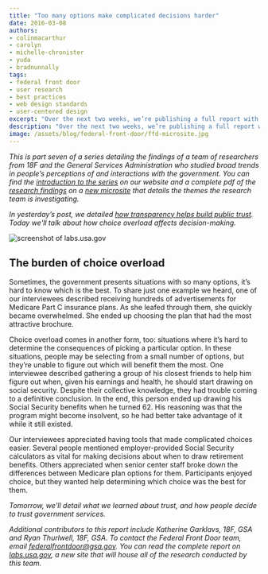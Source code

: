 ```yaml
---
title: "Too many options make complicated decisions harder"
date: 2016-03-08
authors:
- colinmacarthur
- carolyn
- michelle-chronister
- yuda
- bradnunnally
tags:
- federal front door
- user research
- best practices
- web design standards
- user-centered design
excerpt: "Over the next two weeks, we’re publishing a full report with findings from our research to better understand the public's overall experience interacting with the federal government and their attitudes about sharing information with government agencies. In today’s installment, we'll talk about how choice overload affects decision-making."
description: "Over the next two weeks, we’re publishing a full report with findings from our research to better understand the public's overall experience interacting with the federal government and their attitudes about sharing information with government agencies. In today’s installment, we'll talk about how choice overload affects decision-making."
image: /assets/blog/federal-front-door/ffd-microsite.jpg
---
```



_This is part seven of a series detailing the findings of a team of researchers from 18F and the General Services Administration who studied broad trends in people’s perceptions of and interactions with the government. You can find the [introduction to the series](https://18f.gsa.gov/2016/03/01/what-we-learned-after-interviewing-people-about-their-interactions-with-the-federal-government/) on our website and a complete pdf of the [research findings](https://labs.usa.gov/#research-report) on a [new microsite](https://labs.usa.gov/) that details the themes the research team is investigating._

_In yesterday’s post, we detailed [how transparency helps build public trust](https://18f.gsa.gov/2016/03/07/the-need-for-transparency-in-government/). Today we'll talk about how choice overload affects decision-making._

![screenshot of labs.usa.gov]({{site.baseurl}}/assets/blog/federal-front-door/ffd-microsite.jpg)

## The burden of choice overload

Sometimes, the government presents situations with so many options, it’s hard to know which is the best. To share just one example we heard, one of our interviewees described receiving hundreds of advertisements for Medicare Part C insurance plans. As she leafed through them, she quickly became overwhelmed. She ended up choosing the plan that had the most attractive brochure. 

Choice overload comes in another form, too: situations where it’s hard to determine the consequences of picking a particular option. In these situations, people may be selecting from a small number of options, but they’re unable to figure out which will benefit them the most. One interviewee described gathering a group of his closest friends to help him figure out when, given his earnings and health, he should start drawing on social security. Despite their collective knowledge, they had trouble coming to a definitive conclusion. In the end, this person ended up drawing his Social Security benefits when he turned 62. His reasoning was that the program might become insolvent, so he had better take advantage of it while it still existed. 

Our interviewees appreciated having tools that made complicated choices easier. Several people mentioned employer-provided Social Security calculators as vital for making decisions about when to draw retirement benefits. Others appreciated when senior center staff broke down the differences between Medicare plan options for them. Participants enjoyed choice, but they wanted help determining which choice was the best for them.



_Tomorrow, we'll detail what we learned about trust, and how people decide to trust government services._

_Additional contributors to this report include Katherine Garklavs, 18F, GSA and Ryan Thurlwell, 18F, GSA. To contact the Federal Front Door team, email [federalfrontdoor@gsa.gov](mailto:federalfrontdoor@gsa.gov). You can read the complete report on [labs.usa.gov](https://labs.usa.gov), a new site that will house all of the research conducted by this team._






